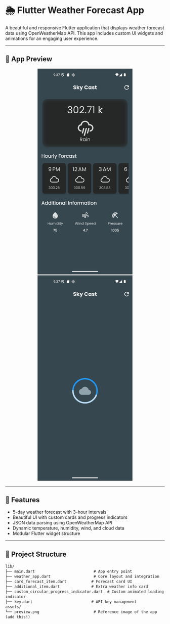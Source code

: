 # 🌦️ Flutter Weather Forecast App

A beautiful and responsive Flutter application that displays weather forecast data using OpenWeatherMap API. This app includes custom UI widgets and animations for an engaging user experience.

---

## 📱 App Preview

<p align="center">
  <img src="assets/home_ui.png" alt="App Screenshot" width="300">

  
  <img src="assets/reload_ui.png" alt="App Screenshot" width="300">
  
</p>



---

## 🚀 Features

- 5-day weather forecast with 3-hour intervals
- Beautiful UI with custom cards and progress indicators
- JSON data parsing using OpenWeatherMap API
- Dynamic temperature, humidity, wind, and cloud data
- Modular Flutter widget structure

---

## 📂 Project Structure

```text
lib/
├── main.dart                          # App entry point
├── weather_app.dart                   # Core layout and integration
├── card_forecast_item.dart           # Forecast card UI
├── additional_item.dart              # Extra weather info card
├── custom_circular_progress_indicator.dart  # Custom animated loading indicator
├── key.dart                          # API key management
assets/
└── preview.png                        # Reference image of the app (add this!)
